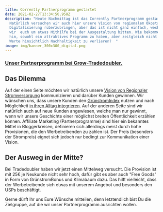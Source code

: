 ```yaml
---
title: Corrently Partnerprogramm gestartet
date: 2021-02-27T13:34:50.958Z
description: "Heute Nachmittag ist das Corrently Partnerprogramm gestartet.
  Natürlich versuchen wir auch hier unsere Vision von regionalem Ökostrom durch
  Digitalisierung rüberzubringen, aber das ist nicht ganz einfach, weshalb
  wir  euch um etwas Mithilfe bei der Ausgestaltung bitten. Wie bekommen wir es
  hin, sowohl ein attraktives Programm zu haben, aber zeitgleich nicht unsere
  Werte hinsichtlich Nachhaltigkeit zu verlieren?  "
image: img/banner_300x300_digital.png
---
```

### [Unser Partnerprogramm bei Grow-Tradedoubler. ](https://grow-platform.tradedoubler.com/p/315215)

   

## Das Dilemma 

Auf der einen Seite möchten wir natürlich unsere [Vision von Regionaler Stromversorgung](https://corrently.de/vision/regional.html) kommunizieren und darüber Kunden gewinnen. Wir wünschen uns, dass unsere Kunden den [GrünstromIndex](https://www.gruenstromindex.de/) nutzen und nach Möglichkeit [in ihren Alltag integrieren](https://energie.blog/corrently-das-neue-gruenstrom-produkt-von-stromdao/). Auf der anderen Seite sind wir natürlich auch auf neue Kunden angewiesen, welche man nur gewinnt, wenn wir unsere Geschichte einer möglichst breiten Öffentlichkeit erzählen können. Affiliate Marketing (Partnerprogramme) sind hier ein bekanntes Mittel in Bloggerkreisen, definieren sich allerdings meist durch hohe Provisionen, die den Werbetreibenden zu zahlen ist. Der Preis (besonders der Strompreis) eignet sich jedoch nur bedingt zur Kommunikation einer Vision.

## Der Ausweg in der Mitte?

Bei Tradedoubler haben wir jetzt einen Mittelweg versucht. Die Provision ist mit 25€ je Neukunde nicht sehr hoch, dafür gibt es aber auch "Free Goods" in Form von GrünstromBonus und Klimabaum dazu. Das hilft vielleicht, dass der Werbetreibende sich etwas mit  unserem Angebot und besonders den USPs beschäftigt.

Gerne dürft Ihr uns Eure Wünsche mitteilen, denn letztendlich bist Du die Zielgruppe, auf die wir unser Partnerprogramm ausrichten wollen.